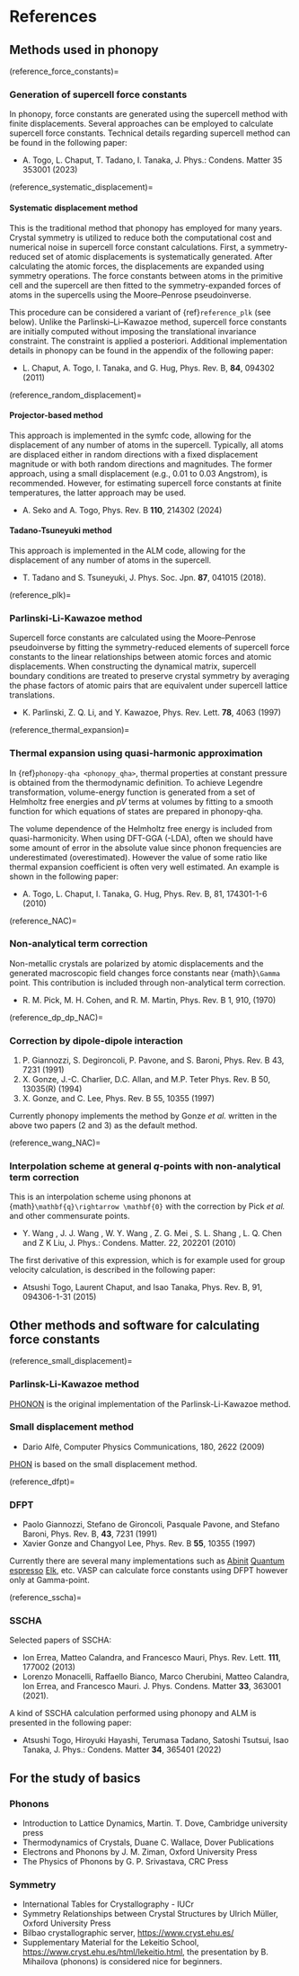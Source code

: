 # References

## Methods used in phonopy

(reference_force_constants)=

### Generation of supercell force constants

In phonopy, force constants are generated using the supercell method with finite
displacements. Several approaches can be employed to calculate supercell force
constants. Technical details regarding supercell method can be found in the
following paper:

- A. Togo, L. Chaput, T. Tadano, I. Tanaka,  J. Phys.: Condens. Matter 35 353001
  (2023)

(reference_systematic_displacement)=
#### Systematic displacement method

This is the traditional method that phonopy has employed for many years. Crystal
symmetry is utilized to reduce both the computational cost and numerical noise
in supercell force constant calculations. First, a symmetry-reduced set of
atomic displacements is systematically generated. After calculating the atomic
forces, the displacements are expanded using symmetry operations. The force
constants between atoms in the primitive cell and the supercell are then fitted
to the symmetry-expanded forces of atoms in the supercells using the
Moore–Penrose pseudoinverse.

This procedure can be considered a variant of {ref}`reference_plk` (see below).
Unlike the Parlinski–Li–Kawazoe method, supercell force constants are initially
computed without imposing the translational invariance constraint. The
constraint is applied a posteriori. Additional implementation details in phonopy
can be found in the appendix of the following paper:

- L. Chaput, A. Togo, I. Tanaka, and G. Hug, Phys. Rev. B, **84**, 094302 (2011)

(reference_random_displacement)=
#### Projector-based method

This approach is implemented in the symfc code, allowing for the displacement of
any number of atoms in the supercell. Typically, all atoms are displaced either
in random directions with a fixed displacement magnitude or with both random
directions and magnitudes. The former approach, using a small displacement
(e.g., 0.01 to 0.03 Angstrom), is recommended. However, for estimating supercell
force constants at finite temperatures, the latter approach may be used.

- A. Seko and A. Togo, Phys. Rev. B **110**, 214302 (2024)

#### Tadano-Tsuneyuki method

This approach is implemented in the ALM code, allowing for the displacement of
any number of atoms in the supercell.

- T. Tadano and S. Tsuneyuki, J. Phys. Soc. Jpn. **87**, 041015 (2018).

(reference_plk)=
### Parlinski-Li-Kawazoe method

Supercell force constants are calculated using the Moore–Penrose pseudoinverse
by fitting the symmetry-reduced elements of supercell force constants to the
linear relationships between atomic forces and atomic displacements. When
constructing the dynamical matrix, supercell boundary conditions are treated to
preserve crystal symmetry by averaging the phase factors of atomic pairs that
are equivalent under supercell lattice translations.

- K. Parlinski, Z. Q. Li, and Y. Kawazoe, Phys. Rev. Lett. **78**, 4063 (1997)

(reference_thermal_expansion)=

### Thermal expansion using quasi-harmonic approximation

In {ref}`phonopy-qha <phonopy_qha>`, thermal properties at constant pressure is
obtained from the thermodynamic definition. To achieve Legendre transformation,
volume-energy function is generated from a set of Helmholtz free energies and
_pV_ terms at volumes by fitting to a smooth function for which equations of
states are prepared in phonopy-qha.

The volume dependence of the Helmholtz free energy is included from
quasi-harmonicity. When using DFT-GGA (-LDA), often we should have some amount
of error in the absolute value since phonon frequencies are underestimated
(overestimated). However the value of some ratio like thermal expansion
coefficient is often very well estimated. An example is shown in the following
paper:

- A. Togo, L. Chaput, I. Tanaka, G. Hug, Phys. Rev. B, 81, 174301-1-6 (2010)

(reference_NAC)=

### Non-analytical term correction

Non-metallic crystals are polarized by atomic displacements and the generated
macroscopic field changes force constants near {math}`\Gamma` point. This
contribution is included through non-analytical term correction.

- R. M. Pick, M. H. Cohen, and R. M. Martin, Phys. Rev. B 1, 910, (1970)

(reference_dp_dp_NAC)=

### Correction by dipole-dipole interaction

1. P. Giannozzi, S. Degironcoli, P. Pavone, and S. Baroni, Phys. Rev. B 43, 7231
   (1991)
2. X. Gonze, J.-C. Charlier, D.C. Allan, and M.P. Teter Phys. Rev. B 50,
   13035(R) (1994)
3. X. Gonze, and C. Lee, Phys. Rev. B 55, 10355 (1997)

Currently phonopy implements the method by Gonze _et al._ written in the above
two papers (2 and 3) as the default method.

(reference_wang_NAC)=

### Interpolation scheme at general _q_-points with non-analytical term correction

This is an interpolation scheme using phonons at
{math}`\mathbf{q}\rightarrow \mathbf{0}` with the correction by Pick _et al._
and other commensurate points.

- Y. Wang , J. J. Wang , W. Y. Wang , Z. G. Mei , S. L. Shang , L. Q. Chen and Z
  K Liu, J. Phys.: Condens. Matter. 22, 202201 (2010)

The first derivative of this expression, which is for example used for group
velocity calculation, is described in the following paper:

- Atsushi Togo, Laurent Chaput, and Isao Tanaka, Phys. Rev. B, 91, 094306-1-31
  (2015)

## Other methods and software for calculating force constants

(reference_small_displacement)=

### Parlinsk-Li-Kawazoe method

[PHONON](http://wolf.ifj.edu.pl/phonon/) is the original implementation of the
Parlinsk-Li-Kawazoe method.

### Small displacement method

- Dario Alfè, Computer Physics Communications, 180, 2622 (2009)

[PHON](http://www.homepages.ucl.ac.uk/~ucfbdxa/phon/) is based on the small
displacement method.

(reference_dfpt)=

### DFPT

- Paolo Giannozzi, Stefano de Gironcoli, Pasquale Pavone, and Stefano Baroni,
  Phys. Rev. B, **43**, 7231 (1991)
- Xavier Gonze and Changyol Lee, Phys. Rev. B **55**, 10355 (1997)

Currently there are several many implementations such as
[Abinit](http://www.abinit.org/)
[Quantum espresso](http://www.quantum-espresso.org/)
[Elk](http://elk.sourceforge.net/), etc. VASP can calculate force constants
using DFPT however only at Gamma-point.

(reference_sscha)=

### SSCHA

Selected papers of SSCHA:
- Ion Errea, Matteo Calandra, and Francesco Mauri, Phys. Rev. Lett. **111**,
  177002 (2013)
- Lorenzo Monacelli, Raffaello Bianco, Marco Cherubini, Matteo Calandra, Ion
  Errea, and Francesco Mauri. J. Phys. Condens. Matter **33**, 363001 (2021).

A kind of SSCHA calculation performed using phonopy and ALM is presented in the
following paper:
- Atsushi Togo, Hiroyuki Hayashi, Terumasa Tadano, Satoshi Tsutsui, Isao Tanaka,
  J. Phys.: Condens. Matter **34**, 365401 (2022)

## For the study of basics

### Phonons

- Introduction to Lattice Dynamics, Martin. T. Dove, Cambridge university press
- Thermodynamics of Crystals, Duane C. Wallace, Dover Publications
- Electrons and Phonons by J. M. Ziman, Oxford University Press
- The Physics of Phonons by G. P. Srivastava, CRC Press

### Symmetry

- International Tables for Crystallography - IUCr
- Symmetry Relationships between Crystal Structures by Ulrich Müller, Oxford
  University Press
- Bilbao crystallographic server, https://www.cryst.ehu.es/
- Supplementary Material for the Lekeitio School,
  https://www.cryst.ehu.es/html/lekeitio.html, the presentation by B. Mihailova
  (phonons) is considered nice for beginners.

